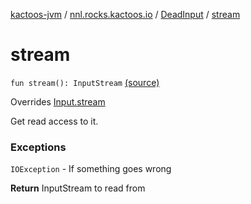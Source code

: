 [kactoos-jvm](../../index.md) / [nnl.rocks.kactoos.io](../index.md) / [DeadInput](index.md) / [stream](.)

# stream

`fun stream(): InputStream` [(source)](https://github.com/neonailol/kactoos/blob/master/kactoos-jvm/src/main/kotlin/nnl/rocks/kactoos/io/DeadInput.kt#L19)

Overrides [Input.stream](../../nnl.rocks.kactoos/-input/stream.md)

Get read access to it.

### Exceptions

`IOException` - If something goes wrong

**Return**
InputStream to read from

